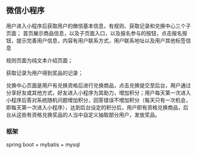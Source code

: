 ## 微信小程序
用户进入小程序后获取用户的微信基本信息，有规则、获取记录和兑换中心三个子页面；
首页展示商品信息，以及子页面入口，以及报名参与的按钮，点击报名按钮，提示完善用户信息，内容有用户联系方式，用户联系地址以及用户其他标签信息

规则页面为纯文本介绍页面；

获取记录为用户得到奖品的记录；

兑换中心页面是用户有兑换资格后进行兑换商品，点击兑换提交至后台，用户通过分享好友或其他方式，好友进入小程序为其助力，增加积分；用户每天第一次进入小程序后答对系统随机问题增加积分，回答错误不增加积分（每天只有一次机会，即每天第一次进入小程序），达到后台设定的积分后，用户即有资格兑换商品，后台从这些有资格兑换奖品的人当中自定义抽取部分用户，发放奖品。

### 框架
 spring boot + mybatis + mysql
